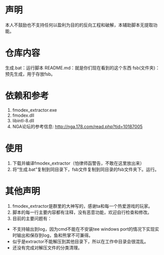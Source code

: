 # 声明
本人不鼓励也不支持任何以盈利为目的的反向工程和破解，本辅助脚本无提取功能。

# 仓库内容
生成.bat：运行脚本
README.md：就是你们现在看到的这个东西
fsb(文件夹)：预先生成，用于存放fsb。

# 依赖和参考
1. fmodex_extractor.exe
2. fmodex.dll
3. libintl-8.dll
4. NGA论坛的参考信息: <http://nga.178.com/read.php?tid=10187005>
# 使用
1. 下载并编译fmodex_extractor（怕律师函警告，不敢在这里放出来）
2. 将“生成.bat”复制到同目录下，fsb文件复制到同目录的fsb文件夹下。运行。
# 其他声明
1. fmodex_extractor是群里的大神写的，感谢ta和每一个热爱游戏的玩家。
2. 脚本的每一行主要内容都有注释，没有恶意功能，欢迎自行检查和修改。
3. 目前的主要问题有：
* 不支持输出到log，因为cmd不能在不安装tee windows port的情况下实现实时输出和保存到log，鱼和熊掌不可兼得。
* 似乎是extractor不能解压到其他目录下，所以在工作中目录会很混乱。
* 还没有完成对解压文件的分类清理。